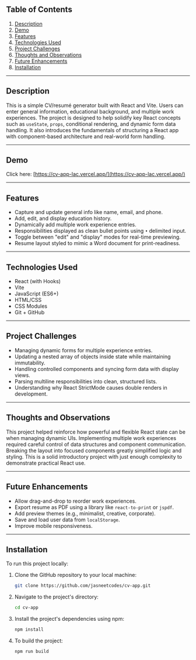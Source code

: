 ## Table of Contents

1. [Description](#description)  
1. [Demo](#demo)   
1. [Features](#features)  
1. [Technologies Used](#technologies-used)  
1. [Project Challenges](#project-challenges)  
1. [Thoughts and Observations](#thoughts-and-observations)  
1. [Future Enhancements](#future-enhancements)  
1. [Installation](#installation)  

---

## Description

This is a simple CV/resumé generator built with React and Vite. Users can enter general information, educational background, and multiple work experiences. The project is designed to help solidify key React concepts such as `useState`, `props`, conditional rendering, and dynamic form data handling. It also introduces the fundamentals of structuring a React app with component-based architecture and real-world form handling.

---

## Demo

Click here: [https://cv-app-lac.vercel.app/](https://cv-app-lac.vercel.app/)  


---

## Features

- Capture and update general info like name, email, and phone.
- Add, edit, and display education history.
- Dynamically add multiple work experience entries.
- Responsibilities displayed as clean bullet points using `•` delimited input.
- Toggle between "edit" and "display" modes for real-time previewing.
- Resume layout styled to mimic a Word document for print-readiness.

---

## Technologies Used

- React (with Hooks)  
- Vite  
- JavaScript (ES6+)  
- HTML/CSS  
- CSS Modules  
- Git + GitHub  

---

## Project Challenges

- Managing dynamic forms for multiple experience entries.  
- Updating a nested array of objects inside state while maintaining immutability.  
- Handling controlled components and syncing form data with display views.  
- Parsing multiline responsibilities into clean, structured lists.  
- Understanding why React StrictMode causes double renders in development.  

---

## Thoughts and Observations

This project helped reinforce how powerful and flexible React state can be when managing dynamic UIs. Implementing multiple work experiences required careful control of data structures and component communication. Breaking the layout into focused components greatly simplified logic and styling. This is a solid introductory project with just enough complexity to demonstrate practical React use.

---

## Future Enhancements

- Allow drag-and-drop to reorder work experiences.  
- Export resume as PDF using a library like `react-to-print` or `jspdf`.  
- Add preview themes (e.g., minimalist, creative, corporate).  
- Save and load user data from `localStorage`.  
- Improve mobile responsiveness.  

---

## Installation

To run this project locally:

1. Clone the GitHub repository to your local machine:

   ```bash
   git clone https://github.com/jasneetcodes/cv-app.git
   ```

2. Navigate to the project's directory:

   ```bash
   cd cv-app
   ```

3. Install the project's dependencies using npm:

   ```bash
   npm install
   ```

4. To build the project:

   ```bash
   npm run build
   ```
